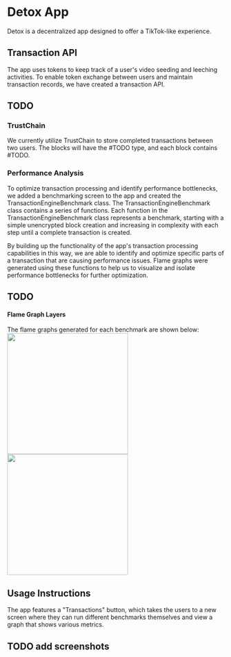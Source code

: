 # Detox App
Detox is a decentralized app designed to offer a TikTok-like experience. 

## Transaction API
The app uses tokens to keep track of a user's video seeding and leeching activities.
To enable token exchange between users and maintain transaction records, we have created a transaction API.

## TODO
### TrustChain
We currently utilize TrustChain to store completed transactions between two users.
The blocks will have the #TODO type, and each block contains #TODO.

### Performance Analysis
To optimize transaction processing and identify performance bottlenecks, we added a benchmarking screen to the app and created the TransactionEngineBenchmark class.
The TransactionEngineBenchmark class contains a series of functions.
Each function in the TransactionEngineBenchmark class represents a benchmark, starting with a simple unencrypted block creation and increasing in complexity with each step until a complete transaction is created.

By building up the functionality of the app's transaction processing capabilities in this way, we are able to identify and optimize specific parts of a transaction that are causing performance issues.
Flame graphs were generated using these functions to help us to visualize and isolate performance bottlenecks for further optimization.
## TODO
#### Flame Graph Layers
The flame graphs generated for each benchmark are shown below:
<img src="https://user-images.githubusercontent.com/21971137/164292774-640abb61-cd25-4b26-8a7f-8a9f6c800332.png" width="280"><img src="https://user-images.githubusercontent.com/21971137/164292789-1d064394-87a7-4c62-a22c-602c55128be3.png" width="280">

## Usage Instructions
The app features a "Transactions" button, which takes the users to a new screen where they can run different benchmarks themselves and view a graph that shows various metrics.
## TODO add screenshots
